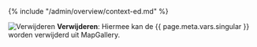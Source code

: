 
{% include "/admin/overview/context-ed.md" %}

![](/assets/svg/delete.svg "Verwijderen") **Verwijderen**: Hiermee kan de {{ page.meta.vars.singular }} worden verwijderd uit MapGallery.

